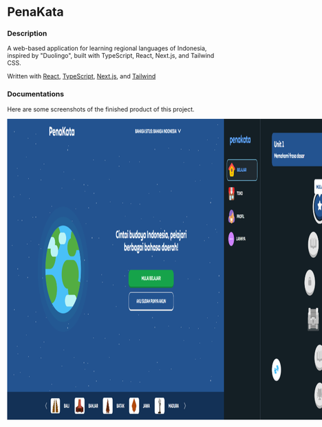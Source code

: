 # PenaKata

### Description
A web-based application for learning regional languages of Indonesia, inspired by "Duolingo", built with TypeScript, React, Next.js, and Tailwind CSS.

Written with [React](https://react.dev/), [TypeScript](https://www.typescriptlang.org/), [Next.js](https://nextjs.org/), and [Tailwind](https://tailwindcss.com/)

### Documentations
Here are some screenshots of the finished product of this project.
<div align="center">
  <div style="display: flex;">
  <img src="./screenshots/screenshot-desktop.png" alt="Desktop screenshot" />
  <img src="./screenshots/screenshot-desktop-2.png" alt="Desktop screenshot" />
  
  <img src="./screenshots/screenshot-mobile.png" alt="Mobile screenshot" height="700"/>
  <img src="./screenshots/screenshot-mobile-2.png" alt="Mobile screenshot" height="700" />
  </div>
</div>
